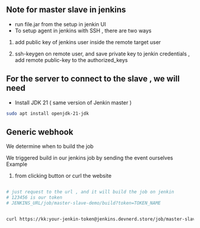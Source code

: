## Note for master slave in jenkins 
- run file.jar from the setup in jenkin UI 
- To setup agent in jenkins with SSH , there are two ways 
1. add public key of jenkins user inside the remote target user 

2. ssh-keygen on remote user, and save private key to jenkin credentials , add remote public-key to the authorized_keys


## For the server to connect to the slave , we will need 
- Install JDK 21 ( same version of Jenkin master )
```bash
sudo apt install openjdk-21-jdk
```




## Generic webhook 
We determine when to build the job 

We triggered build in our jenkins job by sending the event ourselves 
Example 
1. from clicking button or curl the website 

```bash 

# just request to the url , and it will build the job on jenkin 
# 123456 is our token 
# JENKINS_URL/job/master-slave-demo/build?token=TOKEN_NAME 


curl https://kk:your-jenkin-token@jenkins.devnerd.store/job/master-slave-demo/build?token=123456


```